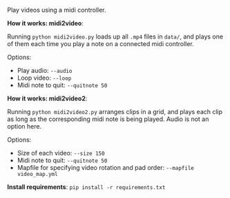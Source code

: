 
Play videos using a midi controller.

__How it works: midi2video__:

Running `python midi2video.py` loads up all `.mp4` files in `data/`, and plays one of them each time you play a note on a connected midi controller.

Options:

* Play audio: `--audio`
* Loop video: `--loop`
* Midi note to quit: `--quitnote 50`

__How it works: midi2video2__:

Running `python midi2video2.py` arranges clips in a grid, and plays each clip as long as the corresponding midi note is being played. Audio is not an option here.

Options:

* Size of each video: `--size 150`
* Midi note to quit: `--quitnote 50`
* Mapfile for specifying video rotation and pad order: `--mapfile video_map.yml`

__Install requirements__: `pip install -r requirements.txt`

